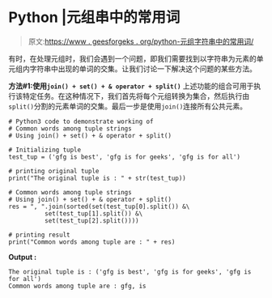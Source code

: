 # Python |元组串中的常用词

> 原文:[https://www . geesforgeks . org/python-元组字符串中的常用词/](https://www.geeksforgeeks.org/python-common-words-among-tuple-strings/)

有时，在处理元组时，我们会遇到一个问题，即我们需要找到以字符串为元素的单元组内字符串中出现的单词的交集。让我们讨论一下解决这个问题的某些方法。

**方法#1:使用`join() + set() + & operator + split()`**
上述功能的组合可用于执行该特定任务。在这种情况下，我们首先将每个元组转换为集合，然后执行由`split()`分割的元素单词的交集。最后一步是使用`join()`连接所有公共元素。

```
# Python3 code to demonstrate working of
# Common words among tuple strings
# Using join() + set() + & operator + split()

# Initializing tuple 
test_tup = ('gfg is best', 'gfg is for geeks', 'gfg is for all')

# printing original tuple 
print("The original tuple is : " + str(test_tup))

# Common words among tuple strings
# Using join() + set() + & operator + split()
res = ", ".join(sorted(set(test_tup[0].split()) &\
          set(test_tup[1].split()) &\
          set(test_tup[2].split())))

# printing result
print("Common words among tuple are : " + res)
```

**Output :**

```
The original tuple is : ('gfg is best', 'gfg is for geeks', 'gfg is for all')
Common words among tuple are : gfg, is

```